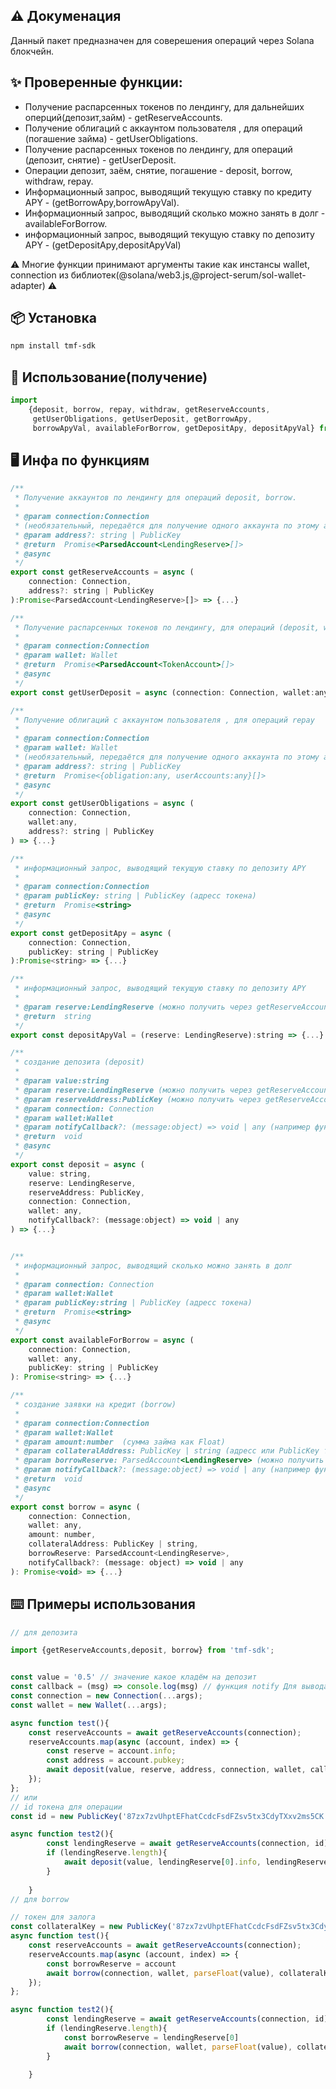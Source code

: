 ## ⚠️ Докуменация

Данный пакет предназначен для соверешения операций через Solana блокчейн.

## ✨️ Проверенные функции:
     
- Получение распарсенных токенов по лендингу, для дальнейших оперций(депозит,займ) - getReserveAccounts.
- Получение облигаций с аккаунтом пользователя , для операций (погашение займа) - getUserObligations.
- Получение распарсенных токенов по лендингу, для операций (депозит, снятие) - getUserDeposit.
- Операции депозит, заём, снятие, погашение - deposit, borrow, withdraw, repay.
- Информационный запрос, выводящий текущую ставку по кредиту APY - (getBorrowApy,borrowApyVal).
- Информационный запрос, выводящий сколько можно занять в долг - availableForBorrow.
- информационный запрос, выводящий текущую ставку по депозиту APY - (getDepositApy,depositApyVal)

⚠
Многие функции принимают аргументы такие как инстансы wallet, connection из библиотек(@solana/web3.js,@project-serum/sol-wallet-adapter)
⚠

## 📦 Установка

```bash
npm install tmf-sdk
```
## 🔨 Использование(получение)
```jsx
import 
    {deposit, borrow, repay, withdraw, getReserveAccounts,
     getUserObligations, getUserDeposit, getBorrowApy,
     borrowApyVal, availableForBorrow, getDepositApy, depositApyVal} from 'tmf-sdk';
```

## 🖥 Инфа по функциям

```jsx
/**
 * Получение аккаунтов по лендингу для операций deposit, borrow.
 *
 * @param connection:Connection
 * (необязательный, передаётся для получение одного аккаунта по этому адрессу, тоесть массив из 1 елемента)
 * @param address?: string | PublicKey
 * @return  Promise<ParsedAccount<LendingReserve>[]>
 * @async
 */
export const getReserveAccounts = async (
    connection: Connection,
    address?: string | PublicKey
):Promise<ParsedAccount<LendingReserve>[]> => {...}

/**
 * Получение распарсенных токенов по лендингу, для операций (deposit, withdraw)
 *
 * @param connection:Connection
 * @param wallet: Wallet
 * @return  Promise<ParsedAccount<TokenAccount>[]>
 * @async
 */
export const getUserDeposit = async (connection: Connection, wallet:any) => {...}

/**
 * Получение облигаций с аккаунтом пользователя , для операций repay
 *
 * @param connection:Connection
 * @param wallet: Wallet
 * (необязательный, передаётся для получение одного аккаунта по этому адрессу, тоесть массив из 1 елемента)
 * @param address?: string | PublicKey
 * @return  Promise<{obligation:any, userAccounts:any}[]>
 * @async
 */
export const getUserObligations = async (
    connection: Connection,
    wallet:any,
    address?: string | PublicKey
) => {...}

/**
 * информационный запрос, выводящий текущую ставку по депозиту APY
 *
 * @param connection:Connection
 * @param publicKey: string | PublicKey (адресс токена)
 * @return  Promise<string>
 * @async
 */
export const getDepositApy = async (
    connection: Connection,
    publicKey: string | PublicKey
):Promise<string> => {...}

/**
 * информационный запрос, выводящий текущую ставку по депозиту APY
 *
 * @param reserve:LendingReserve (можно получить через getReserveAccounts)
 * @return  string
 */
export const depositApyVal = (reserve: LendingReserve):string => {...}

/**
 * создание депозита (deposit)
 *
 * @param value:string
 * @param reserve:LendingReserve (можно получить через getReserveAccounts(connection, address)[0].info)
 * @param reserveAddress:PublicKey (можно получить через getReserveAccounts(connection, address)[0].pubkey)
 * @param connection: Connection
 * @param wallet:Wallet
 * @param notifyCallback?: (message:object) => void | any (например функция notify из antd)
 * @return  void
 * @async
 */
export const deposit = async (
    value: string,
    reserve: LendingReserve,
    reserveAddress: PublicKey,
    connection: Connection,
    wallet: any,
    notifyCallback?: (message:object) => void | any
) => {...}


/**
 * информационный запрос, выводящий сколько можно занять в долг
 *
 * @param connection: Connection
 * @param wallet:Wallet
 * @param publicKey:string | PublicKey (адресс токена)
 * @return  Promise<string>
 * @async
 */
export const availableForBorrow = async (
    connection: Connection,
    wallet: any,
    publicKey: string | PublicKey
): Promise<string> => {...}

/**
 * создание заявки на кредит (borrow)
 *
 * @param connection:Connection
 * @param wallet:Wallet
 * @param amount:number  (сумма займа как Float)
 * @param collateralAddress: PublicKey | string (адресс или PublicKey токена для залога)
 * @param borrowReserve: ParsedAccount<LendingReserve> (можно получить через getReserveAccounts(connection, address)[0]))
 * @param notifyCallback?: (message:object) => void | any (например функция notify из antd)
 * @return  void
 * @async
 */
export const borrow = async (
    connection: Connection,
    wallet: any,
    amount: number,
    collateralAddress: PublicKey | string,
    borrowReserve: ParsedAccount<LendingReserve>,
    notifyCallback?: (message: object) => void | any
): Promise<void> => {...}

```

## ⌨️ Примеры использования
```jsx
// для депозита

import {getReserveAccounts,deposit, borrow} from 'tmf-sdk';


const value = '0.5' // значение какое кладём на депозит
const callback = (msg) => console.log(msg) // функция notify Для вывода информации о процессе 
const connection = new Connection(...args);
const wallet = new Wallet(...args);

async function test(){
    const reserveAccounts = await getReserveAccounts(connection);
    reserveAccounts.map(async (account, index) => {
        const reserve = account.info;
        const address = account.pubkey;
        await deposit(value, reserve, address, connection, wallet, callback)
    });
};
// или 
// id токена для операции
const id = new PublicKey('87zx7zvUhptEFhatCcdcFsdFZsv5tx3CdyTXxv2ms5CK') || '87zx7zvUhptEFhatCcdcFsdFZsv5tx3CdyTXxv2ms5CK';

async function test2(){
        const lendingReserve = await getReserveAccounts(connection, id);
        if (lendingReserve.length){
            await deposit(value, lendingReserve[0].info, lendingReserve[0].pubkey, connection, wallet, callback)
        }         
        
    }
// для borrow

// токен для залога
const collateralKey = new PublicKey('87zx7zvUhptEFhatCcdcFsdFZsv5tx3CdyTXxv2ms5CK') || '87zx7zvUhptEFhatCcdcFsdFZsv5tx3CdyTXxv2ms5CK';
async function test(){
    const reserveAccounts = await getReserveAccounts(connection);
    reserveAccounts.map(async (account, index) => {
        const borrowReserve = account
        await borrow(connection, wallet, parseFloat(value), collateralKey, borrowReserve, callback)
    });
};

async function test2(){
        const lendingReserve = await getReserveAccounts(connection, id);
        if (lendingReserve.length){
            const borrowReserve = lendingReserve[0]
            await borrow(connection, wallet, parseFloat(value), collateralKey, borrowReserve, callback)
        }         
        
    }
```